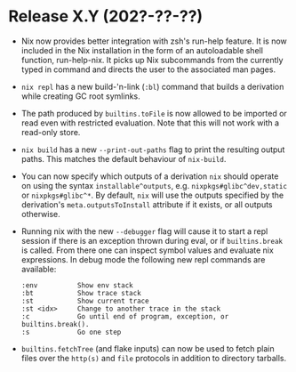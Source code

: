 # Release X.Y (202?-??-??)

* Nix now provides better integration with zsh's run-help feature. It is now
  included in the Nix installation in the form of an autoloadable shell
  function, run-help-nix. It picks up Nix subcommands from the currently typed
  in command and directs the user to the associated man pages.

* `nix repl` has a new build-'n-link (`:bl`) command that builds a derivation
  while creating GC root symlinks.

* The path produced by `builtins.toFile` is now allowed to be imported or read
  even with restricted evaluation. Note that this will not work with a
  read-only store.

* `nix build` has a new `--print-out-paths` flag to print the resulting output paths.
  This matches the default behaviour of `nix-build`.

* You can now specify which outputs of a derivation `nix` should
  operate on using the syntax `installable^outputs`,
  e.g. `nixpkgs#glibc^dev,static` or `nixpkgs#glibc^*`. By default,
  `nix` will use the outputs specified by the derivation's
  `meta.outputsToInstall` attribute if it exists, or all outputs
  otherwise.

* Running nix with the new `--debugger` flag will cause it to start a repl session if
  there is an exception thrown during eval, or if `builtins.break` is called.  From
  there one can inspect symbol values and evaluate nix expressions.  In debug mode
  the following new repl commands are available:
  ```
  :env          Show env stack
  :bt           Show trace stack
  :st           Show current trace
  :st <idx>     Change to another trace in the stack
  :c            Go until end of program, exception, or builtins.break().
  :s            Go one step
  ```

* `builtins.fetchTree` (and flake inputs) can now be used to fetch plain files
  over the `http(s)` and `file` protocols in addition to directory tarballs.
